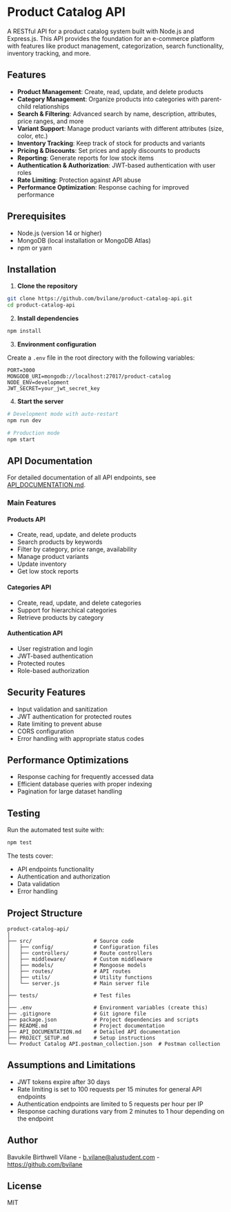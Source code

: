# Product Catalog API

A RESTful API for a product catalog system built with Node.js and Express.js. This API provides the foundation for an e-commerce platform with features like product management, categorization, search functionality, inventory tracking, and more.

## Features

- **Product Management**: Create, read, update, and delete products
- **Category Management**: Organize products into categories with parent-child relationships
- **Search & Filtering**: Advanced search by name, description, attributes, price ranges, and more
- **Variant Support**: Manage product variants with different attributes (size, color, etc.)
- **Inventory Tracking**: Keep track of stock for products and variants
- **Pricing & Discounts**: Set prices and apply discounts to products
- **Reporting**: Generate reports for low stock items
- **Authentication & Authorization**: JWT-based authentication with user roles
- **Rate Limiting**: Protection against API abuse
- **Performance Optimization**: Response caching for improved performance

## Prerequisites

- Node.js (version 14 or higher)
- MongoDB (local installation or MongoDB Atlas)
- npm or yarn

## Installation

1. **Clone the repository**

```bash
git clone https://github.com/bvilane/product-catalog-api.git
cd product-catalog-api
```

2. **Install dependencies**

```bash
npm install
```

3. **Environment configuration**

Create a `.env` file in the root directory with the following variables:

```
PORT=3000
MONGODB_URI=mongodb://localhost:27017/product-catalog
NODE_ENV=development
JWT_SECRET=your_jwt_secret_key
```

4. **Start the server**

```bash
# Development mode with auto-restart
npm run dev

# Production mode
npm start
```

## API Documentation

For detailed documentation of all API endpoints, see [API_DOCUMENTATION.md](./API_DOCUMENTATION.md).

### Main Features

#### Products API
- Create, read, update, and delete products
- Search products by keywords
- Filter by category, price range, availability
- Manage product variants
- Update inventory
- Get low stock reports

#### Categories API
- Create, read, update, and delete categories
- Support for hierarchical categories
- Retrieve products by category

#### Authentication API
- User registration and login
- JWT-based authentication
- Protected routes
- Role-based authorization

## Security Features

- Input validation and sanitization
- JWT authentication for protected routes
- Rate limiting to prevent abuse
- CORS configuration
- Error handling with appropriate status codes

## Performance Optimizations

- Response caching for frequently accessed data
- Efficient database queries with proper indexing
- Pagination for large dataset handling

## Testing

Run the automated test suite with:

```bash
npm test
```

The tests cover:
- API endpoints functionality
- Authentication and authorization
- Data validation
- Error handling

## Project Structure

```
product-catalog-api/
│
├── src/                    # Source code
│   ├── config/             # Configuration files
│   ├── controllers/        # Route controllers
│   ├── middleware/         # Custom middleware
│   ├── models/             # Mongoose models
│   ├── routes/             # API routes
│   ├── utils/              # Utility functions
│   └── server.js           # Main server file
│
├── tests/                  # Test files
│
├── .env                    # Environment variables (create this)
├── .gitignore              # Git ignore file
├── package.json            # Project dependencies and scripts
├── README.md               # Project documentation
├── API_DOCUMENTATION.md    # Detailed API documentation
├── PROJECT_SETUP.md        # Setup instructions
└── Product Catalog API.postman_collection.json  # Postman collection
```

## Assumptions and Limitations

- JWT tokens expire after 30 days
- Rate limiting is set to 100 requests per 15 minutes for general API endpoints
- Authentication endpoints are limited to 5 requests per hour per IP
- Response caching durations vary from 2 minutes to 1 hour depending on the endpoint

## Author

Bavukile Birthwell Vilane - b.vilane@alustudent.com - https://github.com/bvilane

## License

MIT